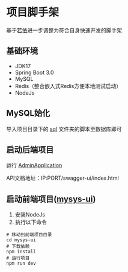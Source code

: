 # 项目脚手架
基于[若依](https://gitee.com/y_project/RuoYi-Vue)进一步调整为符合自身快速开发的脚手架

## 基础环境
- JDK17
- Spring Boot 3.0
- MySQL
- Redis（整合嵌入式Redis方便本地测试启动）
- NodeJs

## MySQL始化
导入项目目录下的 [sql](sql) 文件夹的脚本至数据库即可

## 启动后端项目
运行 [AdminApplication](mysys-admin%2Fsrc%2Fmain%2Fjava%2Fcom%2Fmysys%2FAdminApplication.java)

API文档地址：IP:PORT/swagger-ui/index.html

## 启动前端项目([mysys-ui](mysys-ui))
1. 安装NodeJs
2. 执行以下命令
```shell
# 移动到前端项目目录 
cd mysys-ui 
# 下载依赖
npm install
# 运行项目
npm run dev
```
